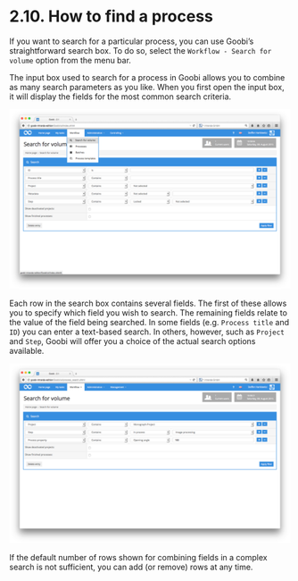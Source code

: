 # 2.10. How to find a process

If you want to search for a particular process, you can use Goobi’s straightforward search box. To do so, select the `Workflow - Search for volume` option from the menu bar.

The input box used to search for a process in Goobi allows you to combine as many search parameters as you like. When you first open the input box, it will display the fields for the most common search criteria.

![Extended process search box](../../.gitbook/assets/19e.png)

Each row in the search box contains several fields. The first of these allows you to specify which field you wish to search. The remaining fields relate to the value of the field being searched. In some fields \(e.g. `Process title` and `ID`\) you can enter a text-based search. In others, however, such as `Project` and `Step`, Goobi will offer you a choice of the actual search options available.

![Depending on the fields you have selected, Goobi will adapt the search fields to the contents of the database in order to simplify the search.](../../.gitbook/assets/20e.png)

If the default number of rows shown for combining fields in a complex search is not sufficient, you can add \(or remove\) rows at any time.

